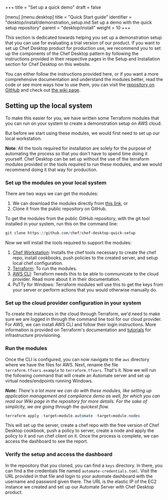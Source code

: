+++
title = "Set up a quick demo"
draft = false

[menu]
  [menu.desktop]
    title = "Quick Start guide"
    identifier = "desktop/install/demonstration_setup.md Set up a demo with the quick setup repository"
    parent = "desktop/install"
    weight = 10
+++

This section is dedicated towards helping you set up a demonstration setup that you can use for evaluating a trial version of our product. If you want to set up Chef Desktop product for production use, we recommend you to set up the components of the Chef Desktop pattern by following the instructions provided in their respective pages in the Setup and Installation section for Chef Desktop on this website.

You can either follow the instructions provided here, or if you want a more comprehensive documentation and understand the modules better, read the code or see more ways how to use them, you can visit the [repository on GitHub](https://github.com/chef/chef-desktop-quick-setup) and check out [the wiki page](https://github.com/chef/chef-desktop-quick-setup/wiki).

## Setting up the local system

To make this easier for you, we have written some Terraform modules that you can run on your system to create a demonstration setup on AWS cloud.

But before we start using these modules, we would first need to set up our local workstation.

**Note**: All the tools required for installation are solely for the purpose of automating the process so that you don't have to spend time doing it yourself. Chef Desktop can be set up without the use of the terraform modules provided or the tools required to run these modules, and we would recommend doing it that way for production.

### Set up the modules on your local system

There are two ways we can get the modules:

1. We can download the modules directly from [this link](https://github.com/chef/chef-desktop-quick-setup/archive/refs/heads/master.zip), or
1. Clone it from the public repository on GitHub.

To get the modules from the public GitHub repository, with the git tool installed in your system, run this on the command line:

```powershell
git clone https://github.com/chef/chef-desktop-quick-setup
```

Now we will install the tools required to support the modules:

1. [Chef Workstation](https://downloads.chef.io/tools/workstation): Installs the chef tools necessary to create the chef repo, install cookbooks, push policies to the created server, and setup local chef configuration.
1. [Terraform](https://learn.hashicorp.com/tutorials/terraform/install-cli): To run the modules.
1. [AWS CLI](https://docs.aws.amazon.com/cli/latest/userguide/install-cliv2.html): Terraform needs this to be able to communicate to the cloud provider. Read more about it in their documentation.
1. PuTTy for Windows: Terraform modules will use this to get the keys from your server or perform actions that you would otherwise manually do.

### Set up the cloud provider configuration in your system

To create the instances in the cloud through Terraform, we'd need to make sure we are logged in through the command line tool for our cloud provider. For AWS, we can install AWS CLI and follow their login instructions. More information is provided on Terraform's documentation and [tutorials](https://learn.hashicorp.com/terraform) for infrastructure provisioning.

### Run the modules

Once the CLI is configured, you can now navigate to the `aws` directory where we have the files for AWS. Next, rename the file `terraform.tfvars.example` to `terraform.tfvars`. That's it. Now we will run the following command that will create an Automate server and set up virtual nodes/endpoints running Windows.

_**Note:** There's a lot more we can do with these modules, like setting up application management and compliance demo as well, for which you can read our Wiki page in the repository for more details. For the sake of simplicity, we are going through the quickest flow._

```powershell
terraform apply -target=module.automate -target=module.nodes
```

This will set up the server, create a chef repo with the free version of Chef Desktop cookbook, push a policy to server, create a node and apply the policy to it and run chef client on it. Once the process is complete, we can access the dashboard to see the report.

### Verify the setup and access the dashboard

In the repository that you cloned, you can find a `keys` directory. In there, you can find a the credentials file named `automate-credentials.toml`. Visit the URL provided in that file and login to your automate dashboard with the username and password given there. The URL is the elastic IP of the EC2 instance we created and set up our Automate Server with Chef Desktop product.